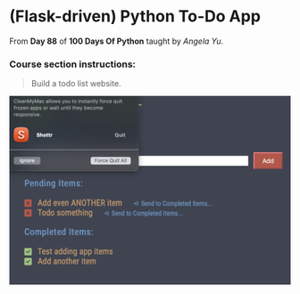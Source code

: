# (Flask-driven) Python To-Do App

From **Day 88** of **100 Days Of Python** taught by _Angela Yu_.

### Course section instructions:
> Build a todo list website.

![To-Do App Screenshot](https://github.com/rhc-iv/py-todo-list/blob/main/screenshot.png)
